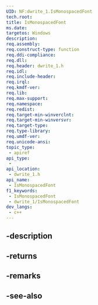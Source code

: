 ```yaml
---
UID: NF:dwrite_1.IsMonospacedFont
tech.root: 
title: IsMonospacedFont
ms.date: 
targetos: Windows
description: 
req.assembly: 
req.construct-type: function
req.ddi-compliance: 
req.dll: 
req.header: dwrite_1.h
req.idl: 
req.include-header: 
req.irql: 
req.kmdf-ver: 
req.lib: 
req.max-support: 
req.namespace: 
req.redist: 
req.target-min-winverclnt: 
req.target-min-winversvr: 
req.target-type: 
req.type-library: 
req.umdf-ver: 
req.unicode-ansi: 
topic_type:
 - apiref
api_type:
 - 
api_location:
 - dwrite_1.h
api_name:
 - IsMonospacedFont
f1_keywords:
 - IsMonospacedFont
 - dwrite_1/IsMonospacedFont
dev_langs:
 - c++
---
```


## -description

## -returns

## -remarks

## -see-also

